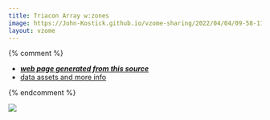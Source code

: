```yaml
---
title: Triacon Array w:zones
image: https://John-Kostick.github.io/vzome-sharing/2022/04/04/09-58-11-Triacon Array w:zones/Triacon Array w:zones.png
layout: vzome
---
```


{% comment %}
 - [***web page generated from this source***][post]
 - [data assets and more info][github]

[post]: <https://John-Kostick.github.io/vzome-sharing/2022/04/04/Triacon Array w:zones-09-58-11.html>
[github]: <https://github.com/John-Kostick/vzome-sharing/tree/main/2022/04/04/09-58-11-Triacon Array w:zones/>
{% endcomment %}

<vzome-viewer style="width: 100%; height: 65vh;"
       src="https://John-Kostick.github.io/vzome-sharing/2022/04/04/09-58-11-Triacon Array w:zones/Triacon Array w:zones.vZome" >
  <img src="https://John-Kostick.github.io/vzome-sharing/2022/04/04/09-58-11-Triacon Array w:zones/Triacon Array w:zones.png" />
</vzome-viewer>